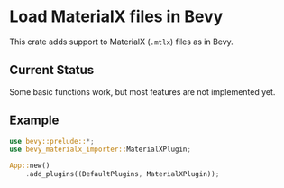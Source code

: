 # Load MaterialX files in Bevy

This crate adds support to MaterialX (`.mtlx`) files as in Bevy.

## Current Status

Some basic functions work,
but most features are not implemented yet.

## Example

```rust
use bevy::prelude::*;
use bevy_materialx_importer::MaterialXPlugin;

App::new()
    .add_plugins((DefaultPlugins, MaterialXPlugin));
```
